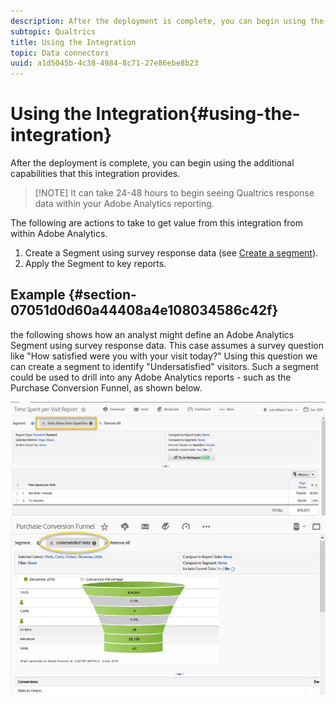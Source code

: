 ```yaml
---
description: After the deployment is complete, you can begin using the additional capabilities that this integration provides.
subtopic: Qualtrics
title: Using the Integration
topic: Data connectors
uuid: a1d5045b-4c38-4984-8c71-27e86ebe8b23
---
```


# Using the Integration{#using-the-integration}

After the deployment is complete, you can begin using the additional capabilities that this integration provides.

>[!NOTE] It can take 24-48 hours to begin seeing Qualtrics response data within your Adobe Analytics reporting.

The following are actions to take to get value from this integration from within Adobe Analytics.

1. Create a Segment using survey response data (see [Create a segment](https://docs.adobe.com/content/help/en/analytics/components/segmentation/seg-home.html)).
1. Apply the Segment to key reports.

## Example {#section-07051d0d60a44408a4e108034586c42f}

the following shows how an analyst might define an Adobe Analytics Segment using survey response data. This case assumes a survey question like "How satisfied were you with your visit today?" Using this question we can create a segment to identify "Undersatisfied" visitors. Such a segment could be used to drill into any Adobe Analytics reports - such as the Purchase Conversion Funnel, as shown below.

![](assets/using-1.png) ![](assets/using-2.png)

